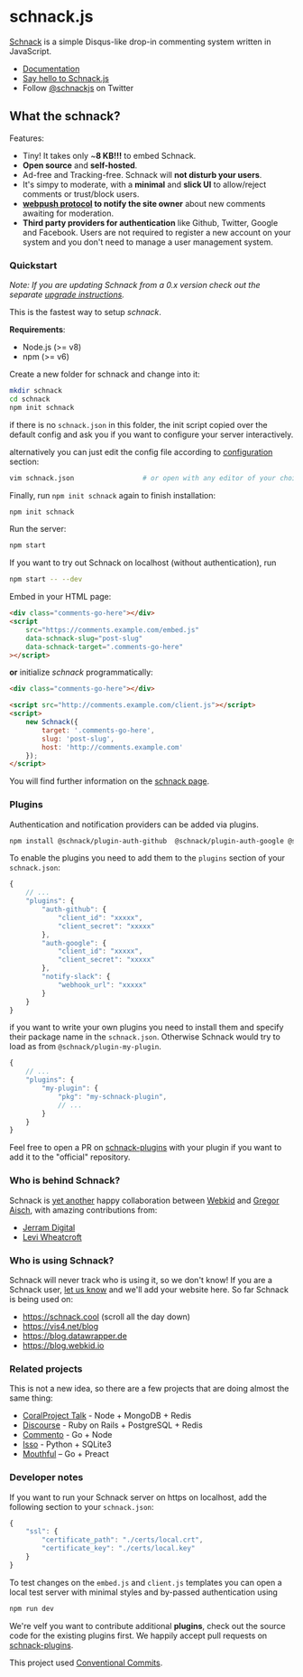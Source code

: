 # schnack.js

[Schnack](https://dict.leo.org/englisch-deutsch/schnack) is a simple Disqus-like drop-in commenting system written in JavaScript.

-   [Documentation](https://schnack.cool/)
-   [Say hello to Schnack.js](https://www.vis4.net/blog/2017/10/hello-schnack/)
-   Follow [@schnackjs](https://twitter.com/schnackjs) on Twitter

## What the schnack?

Features:

-   Tiny! It takes only ~**8 KB!!!** to embed Schnack.
-   **Open source** and **self-hosted**.
-   Ad-free and Tracking-free. Schnack will **not disturb your users**.
-   It's simpy to moderate, with a **minimal** and **slick UI** to allow/reject comments or trust/block users.
-   **[webpush protocol](https://tools.ietf.org/html/draft-ietf-webpush-protocol-12) to notify the site owner** about new comments awaiting for moderation.
-   **Third party providers for authentication** like Github, Twitter, Google and Facebook. Users are not required to register a new account on your system and you don't need to manage a user management system.

### Quickstart

*Note: If you are updating Schnack from a 0.x version check out the separate [upgrade instructions](docs/migrating-to-schnack-1.md).*

This is the fastest way to setup _schnack_.

**Requirements**:

-   Node.js (>= v8)
-   npm (>= v6)

Create a new folder for schnack and change into it:

```bash
mkdir schnack
cd schnack
npm init schnack
```

if there is no `schnack.json` in this folder, the init script copied over the default config and ask you if you want to configure your server interactively.

alternatively you can just edit the config file according to [configuration](https://schnack.cool/#configuration) section:

```bash
vim schnack.json                 # or open with any editor of your choice
```

Finally, run `npm init schnack` again to finish installation:

```bash
npm init schnack
```

Run the server:

```bash
npm start
```

If you want to try out Schnack on localhost (without authentication), run

```bash
npm start -- --dev
```

Embed in your HTML page:

```html
<div class="comments-go-here"></div>
<script
    src="https://comments.example.com/embed.js"
    data-schnack-slug="post-slug"
    data-schnack-target=".comments-go-here"
></script>
```

**or** initialize _schnack_ programmatically:

```html
<div class="comments-go-here"></div>

<script src="http://comments.example.com/client.js"></script>
<script>
    new Schnack({
        target: '.comments-go-here',
        slug: 'post-slug',
        host: 'http://comments.example.com'
    });
</script>
```

You will find further information on the [schnack page](https://schnack.cool/).

### Plugins

Authentication and notification providers can be added via plugins.

```sh
npm install @schnack/plugin-auth-github  @schnack/plugin-auth-google @schnack/plugin-notify-slack
```

To enable the plugins you need to add them to the `plugins` section of your `schnack.json`:

```js
{
    // ...
    "plugins": {
        "auth-github": {
            "client_id": "xxxxx",
            "client_secret": "xxxxx"
        },
        "auth-google": {
            "client_id": "xxxxx",
            "client_secret": "xxxxx"
        },
        "notify-slack": {
            "webhook_url": "xxxxx"
        }
    }
}
```

if you want to write your own plugins you need to install them and specify their package name in the `schnack.json`. Otherwise Schnack would try to load as from `@schnack/plugin-my-plugin`.

```js
{
    // ...
    "plugins": {
        "my-plugin": {
            "pkg": "my-schnack-plugin",
            // ...
        }
    }
}
```

Feel free to open a PR on [schnack-plugins](https://github.com/schn4ck/schnack-plugins) with your plugin if you want to add it to the "official" repository.

### Who is behind Schnack?

Schnack is [yet another](https://github.com/gka/canvid/) happy collaboration between [Webkid](https://webkid.io/) and [Gregor Aisch](https://www.vis4.net), with amazing contributions from:

* [Jerram Digital](https://jerram.co.uk/)
* [Levi Wheatcroft](https://github.com/leviwheatcroft)

### Who is using Schnack?

Schnack will never track who is using it, so we don't know! If you are a Schnack user, [let us know](https://twitter.com/schnackjs) and we'll add your website here. So far Schnack is being used on:

-   https://schnack.cool (scroll all the day down)
-   https://vis4.net/blog
-   https://blog.datawrapper.de
-   https://blog.webkid.io

### Related projects

This is not a new idea, so there are a few projects that are doing almost the same thing:

-   [CoralProject Talk](https://github.com/coralproject/talk) - Node + MongoDB + Redis
-   [Discourse](https://github.com/discourse/discourse) - Ruby on Rails + PostgreSQL + Redis
-   [Commento](https://github.com/adtac/commento) - Go + Node
-   [Isso](https://github.com/posativ/isso/) - Python + SQLite3
-   [Mouthful](https://mouthful.dizzy.zone) – Go + Preact

### Developer notes

If you want to run your Schnack server on https on localhost, add the following section to your `schnack.json`:

```js
{
    "ssl": {
        "certificate_path": "./certs/local.crt",
        "certificate_key": "./certs/local.key"
    }
}
```

To test changes on the `embed.js` and `client.js` templates you can open a local test server with minimal styles and by-passed authentication using

```bash
npm run dev
```

We're veIf you want to contribute additional **plugins**, check out the source code for the existing plugins first. We happily accept pull requests on [schnack-plugins](https://github.com/schn4ck/schnack-plugins).

This project used [Conventional Commits](https://www.conventionalcommits.org/).
